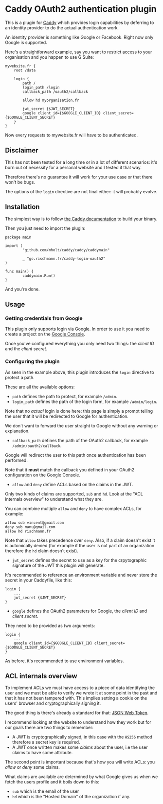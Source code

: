 # Caddy OAuth2 authentication plugin

This is a plugin for [Caddy](https://caddyserver.com) which provides login capabilities by deferring to an identity provider to
do the actual authentication work.

An identity provider is something like Google or Facebook. Right now only Google is supported.

Here's a straightforward example, say you want to restrict access to your organisation and you happen to use G Suite:

    mywebsite.fr {
        root /data

        login {
            path /
            login_path /login
            callback_path /oauth2/callback

            allow hd myorganisation.fr

            jwt_secret {$JWT_SECRET}
            google client_id={$GOOGLE_CLIENT_ID} client_secret={$GOOGLE_CLIENT_SECRET}
        }
    }

Now every requests to mywebsite.fr will have to be authenticated.

## Disclaimer

This has not been tested for a long time or in a lot of different scenarios: it's born out of necessity for a personal website and I tested it that way.

Therefore there's no guarantee it will work for your use case or that there won't be bugs.

The options of the `login` directive are not final either: it will probably evolve.

## Installation

The simplest way is to follow [the Caddy documentation](https://github.com/mholt/caddy#build) to build your binary.

Then you just need to import the plugin:

    package main

    import (
            "github.com/mholt/caddy/caddy/caddymain"

            _ "go.rischmann.fr/caddy-login-oauth2"
    )

    func main() {
            caddymain.Run()
    }

And you're done.

## Usage

### Getting credentials from Google

This plugin only supports login via Google. In order to use it you need to create a project on the [Google Console](https://console.developers.google.com).

Once you've configured everything you only need two things: the _client ID_ and the _client secret_.

### Configuring the plugin

As seen in the example above, this plugin introduces the `login` directive to protect a path.

These are all the available options:

* `path` defines the path to protect, for example `/admin`.
* `login_path` defines the path of the login form, for example `/admin/login`.

Note that no _actual_ login is done here: this page is simply a prompt telling the user
that it will be redirected to Google for authentication.

We don't want to forward the user straight to Google without any warning or explanation.

* `callback_path` defines the path of the OAuth2 callback, for example `/admin/oauth2/callback`.

Google will redirect the user to this path once authentication has been performed.

Note that it **must** match the callback you defined in your OAuth2 configuration on the Google Console.

* `allow` and `deny` define ACLs based on the claims in the JWT.

Only two kinds of claims are supported, `sub` and `hd`. Look at the "ACL internals overview" to understand what they are.

You can combine multiple `allow` and `deny` to have complex ACLs, for example:

    allow sub vincent@gmail.com
    deny sub manu@gmail.com
    allow hd rischmann.fr

Note that `allow` takes precedence over `deny`. Also, if a claim doesn't exist it is automically denied (for example if the user is not part of an organization
therefore the `hd` claim doesn't exist).

* `jwt_secret` defines the secret to use as a key for the crpytographic signature of the JWT this plugin will generate.

It's recommended to reference an environment variable and never store the secret in your Caddyfile, like this:

    login {
        ...
        jwt_secret {$JWT_SECRET}
    }

* `google` defines the OAuth2 parameters for Google, the _client ID_ and _client secret_.

They need to be provided as two arguments:

    login {
        ...
        google client_id={$GOOGLE_CLIENT_ID} client_secret={$GOOGLE_CLIENT_SECRET}
    }

As before, it's recommended to use environment variables.

## ACL internals overview

To implement ACLs we must have access to a piece of data identifying the user and we must be able to verify
we wrote it at some point in the past and that it has not been tampered with.
This implies setting a cookie on the users' browser and cryptographically signing it.

The good thing is there's already a standard for that: [JSON Web Token](https://jwt.io/).

I recommend looking at the website to understand how they work but for our goals there are two things to remember:

* A JWT is cryptographically signed, in this case with the `HS256` method therefore a secret key is required.
* A JWT once written makes some _claims_ about the user, i.e the user claims to have some attribute.

The second point is important because that's how you will write ACLs: you _allow_ or _deny_ some claims.

What claims are available are determined by what Google gives us when we fetch the users profile and it boils down to this:

* `sub` which is the email of the user
* `hd` which is the "Hosted Domain" of the organization if any.
